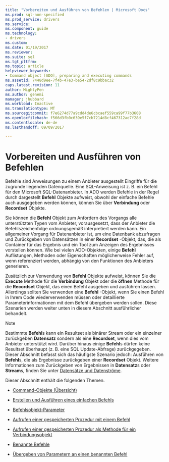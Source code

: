 ```yaml
---
title: "Vorbereiten und Ausführen von Befehlen | Microsoft Docs"
ms.prod: sql-non-specified
ms.prod_service: drivers
ms.service: 
ms.component: guide
ms.technology:
- drivers
ms.custom: 
ms.date: 01/19/2017
ms.reviewer: 
ms.suite: sql
ms.tgt_pltfrm: 
ms.topic: article
helpviewer_keywords:
- Command object [ADO], preparing and executing commands
ms.assetid: 7448d9ee-7f4b-47e3-be54-2df8c9bbac32
caps.latest.revision: 11
author: MightyPen
ms.author: genemi
manager: jhubbard
ms.workload: Inactive
ms.translationtype: MT
ms.sourcegitcommit: f7e6274d77a9cdd4de6cbcaef559ca99f77b3608
ms.openlocfilehash: f566d3fb0c639e5f7cb7214d8cf467312ae7f28d
ms.contentlocale: de-de
ms.lasthandoff: 09/09/2017

---
```

# <a name="preparing-and-executing-commands"></a>Vorbereiten und Ausführen von Befehlen
Befehle sind Anweisungen zu einem Anbieter ausgestellt Eingriffe für die zugrunde liegenden Datenquelle. Eine SQL-Anweisung ist z. B. ein Befehl für den Microsoft SQL-Datenanbieter. In ADO werden Befehle in der Regel durch dargestellt **Befehl** Objekte aufweist, obwohl der einfache Befehle auch ausgegeben werden können, können Sie über **Verbindung** oder **Recordset** Objekte.  
  
 Sie können die **Befehl** Objekt zum Anfordern des Vorgangs alle unterstützten Typen vom Anbieter, vorausgesetzt, dass der Anbieter die Befehlszeichenfolge ordnungsgemäß interpretiert werden kann. Ein allgemeiner Vorgang für Datenanbieter ist, um eine Datenbank abzufragen und Zurückgeben von Datensätzen in einer **Recordset** -Objekt, das, die als Container für das Ergebnis und ein Tool zum Anzeigen des Ergebnisses vorstellen können. Wie bei vielen ADO-Objekten, einige **Befehl** Auflistungen, Methoden oder Eigenschaften möglicherweise Fehler auf, wenn referenziert werden, abhängig von den Funktionen des Anbieters generieren.  
  
 Zusätzlich zur Verwendung von **Befehl** Objekte aufweist, können Sie die **Execute** Methode für die **Verbindung** Objekt oder die **öffnen** Methode für die  **Recordset** Objekt, das einen Befehl ausgeben und ausführen lassen. Allerdings sollten Sie verwenden eine **Befehl** -Objekt, wenn Sie einen Befehl in Ihrem Code wiederverwenden müssen oder detaillierte Parameterinformationen mit dem Befehl übergeben werden sollen. Diese Szenarien werden weiter unten in diesem Abschnitt ausführlicher behandelt.  
  
> [!NOTE]
>  Bestimmte **Befehl**s kann ein Resultset als binärer Stream oder ein einzelner zurückgeben **Datensatz** sondern als eine **Recordset**, wenn dies vom Anbieter unterstützt wird. Darüber hinaus einige **Befehl**s dürfen keine Resultset überhaupt (z. B. eine SQL Update-Abfrage) zurückgegeben. Dieser Abschnitt befasst sich das häufigste Szenario jedoch: Ausführen von **Befehl**s, die als Ergebnisse zurückgeben einer **Recordset** Objekt. Weitere Informationen zum Zurückgeben von Ergebnissen in **Datensatz**s oder **Stream**s, finden Sie unter [Datensätze und Datenströme](../../../ado/guide/data/records-and-streams.md).  
  
 Dieser Abschnitt enthält die folgenden Themen.  
  
-   [Command-Objekte (Übersicht)](../../../ado/guide/data/command-object-overview.md)  
  
-   [Erstellen und Ausführen eines einfachen Befehls](../../../ado/guide/data/creating-and-executing-a-simple-command.md)  
  
-   [Befehlsobjekt-Parameter](../../../ado/guide/data/command-object-parameters.md)  
  
-   [Aufrufen einer gespeicherten Prozedur mit einem Befehl](../../../ado/guide/data/calling-a-stored-procedure-with-a-command.md)  
  
-   [Aufrufen einer gespeicherten Prozedur als Methode für ein Verbindungsobjekt](../../../ado/guide/data/calling-a-stored-procedure-as-a-method-on-a-connection-object.md)  
  
-   [Benannte Befehle](../../../ado/guide/data/named-commands.md)  
  
-   [Übergeben von Parametern an einen benannten Befehl](../../../ado/guide/data/passing-parameters-to-a-named-command.md)

